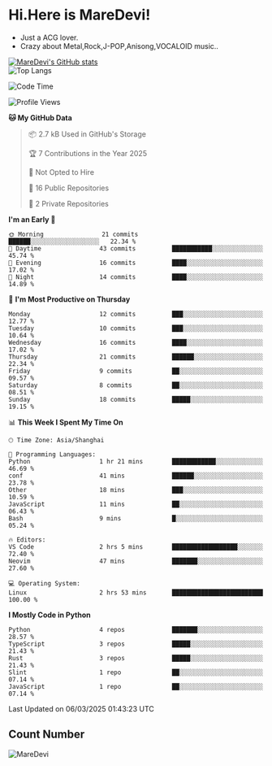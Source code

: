 # Hi.Here is MareDevi!

- Just a ACG lover.
- Crazy about Metal,Rock,J-POP,Anisong,VOCALOID music..

[![MareDevi's GitHub stats](https://github-readme-stats.vercel.app/api?username=MareDevi&show_icons=true&theme=algolia)](https://github.com/anuraghazra/github-readme-stats)  
![Top Langs](https://github-readme-stats.vercel.app/api/top-langs/?username=MareDevi&layout=compact&theme=algolia)

<!--START_SECTION:waka-->
![Code Time](http://img.shields.io/badge/Code%20Time-70%20hrs%205%20mins-blue)

![Profile Views](http://img.shields.io/badge/Profile%20Views-0-blue)

**🐱 My GitHub Data** 

> 📦 2.7 kB Used in GitHub's Storage 
 > 
> 🏆 7 Contributions in the Year 2025
 > 
> 🚫 Not Opted to Hire
 > 
> 📜 16 Public Repositories 
 > 
> 🔑 2 Private Repositories 
 > 
**I'm an Early 🐤** 

```text
🌞 Morning                21 commits          ██████░░░░░░░░░░░░░░░░░░░   22.34 % 
🌆 Daytime                43 commits          ███████████░░░░░░░░░░░░░░   45.74 % 
🌃 Evening                16 commits          ████░░░░░░░░░░░░░░░░░░░░░   17.02 % 
🌙 Night                  14 commits          ████░░░░░░░░░░░░░░░░░░░░░   14.89 % 
```
📅 **I'm Most Productive on Thursday** 

```text
Monday                   12 commits          ███░░░░░░░░░░░░░░░░░░░░░░   12.77 % 
Tuesday                  10 commits          ███░░░░░░░░░░░░░░░░░░░░░░   10.64 % 
Wednesday                16 commits          ████░░░░░░░░░░░░░░░░░░░░░   17.02 % 
Thursday                 21 commits          ██████░░░░░░░░░░░░░░░░░░░   22.34 % 
Friday                   9 commits           ██░░░░░░░░░░░░░░░░░░░░░░░   09.57 % 
Saturday                 8 commits           ██░░░░░░░░░░░░░░░░░░░░░░░   08.51 % 
Sunday                   18 commits          █████░░░░░░░░░░░░░░░░░░░░   19.15 % 
```


📊 **This Week I Spent My Time On** 

```text
🕑︎ Time Zone: Asia/Shanghai

💬 Programming Languages: 
Python                   1 hr 21 mins        ████████████░░░░░░░░░░░░░   46.69 % 
conf                     41 mins             ██████░░░░░░░░░░░░░░░░░░░   23.78 % 
Other                    18 mins             ███░░░░░░░░░░░░░░░░░░░░░░   10.59 % 
JavaScript               11 mins             ██░░░░░░░░░░░░░░░░░░░░░░░   06.43 % 
Bash                     9 mins              █░░░░░░░░░░░░░░░░░░░░░░░░   05.24 % 

🔥 Editors: 
VS Code                  2 hrs 5 mins        ██████████████████░░░░░░░   72.40 % 
Neovim                   47 mins             ███████░░░░░░░░░░░░░░░░░░   27.60 % 

💻 Operating System: 
Linux                    2 hrs 53 mins       █████████████████████████   100.00 % 
```

**I Mostly Code in Python** 

```text
Python                   4 repos             ███████░░░░░░░░░░░░░░░░░░   28.57 % 
TypeScript               3 repos             █████░░░░░░░░░░░░░░░░░░░░   21.43 % 
Rust                     3 repos             █████░░░░░░░░░░░░░░░░░░░░   21.43 % 
Slint                    1 repo              ██░░░░░░░░░░░░░░░░░░░░░░░   07.14 % 
JavaScript               1 repo              ██░░░░░░░░░░░░░░░░░░░░░░░   07.14 % 
```




 Last Updated on 06/03/2025 01:43:23 UTC
<!--END_SECTION:waka-->

## Count Number
![MareDevi](https://count.getloli.com/get/@maredevi?theme=moebooru-h)  

<!---
MareDevi/MareDevi is a ✨ special ✨ repository because its `README.md` (this file) appears on your GitHub profile.
You can click the Preview link to take a look at your changes.
--->
